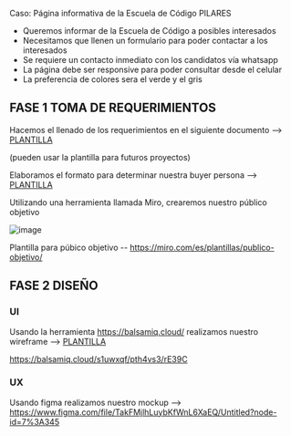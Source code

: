 Caso: Página informativa de la Escuela de Código PILARES
* Queremos informar de la Escuela de Código a posibles interesados
* Necesitamos que llenen un formulario para poder contactar a los interesados
* Se requiere un contacto inmediato con los candidatos vía whatsapp
* La página debe ser responsive para poder consultar desde el celular
* La preferencia de colores sera el verde y el gris
 
 ## FASE 1 TOMA DE REQUERIMIENTOS 
 Hacemos el llenado de los requerimientos en el siguiente documento --> [PLANTILLA](./1.-Reqierimientos.doc)
 
(pueden usar la plantilla para futuros proyectos)

Elaboramos el formato para determinar nuestra buyer persona --> [PLANTILLA](./2.-persona.pdf)

Utilizando una herramienta llamada Miro, crearemos nuestro público objetivo 

![image](https://user-images.githubusercontent.com/91554777/161871996-34895938-93cc-47e9-83f5-f431c8652de6.png)

Plantilla para púbico objetivo -- https://miro.com/es/plantillas/publico-objetivo/

## FASE 2 DISEÑO
### UI
Usando la herramienta https://balsamiq.cloud/ realizamos nuestro wireframe --> [PLANTILLA](./3.-wireframe.pdf)

https://balsamiq.cloud/s1uwxqf/pth4vs3/rE39C

### UX
Usando figma realizamos nuestro mockup --> https://www.figma.com/file/TakFMjlhLuybKfWnL6XaEQ/Untitled?node-id=7%3A345
